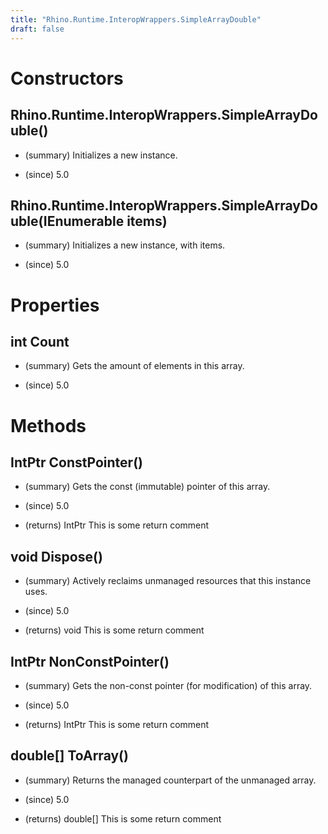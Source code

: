 ```yaml
---
title: "Rhino.Runtime.InteropWrappers.SimpleArrayDouble"
draft: false
---
```


# Constructors
## Rhino.Runtime.InteropWrappers.SimpleArrayDouble()
- (summary) 
     Initializes a new  instance.
     
- (since) 5.0
## Rhino.Runtime.InteropWrappers.SimpleArrayDouble(IEnumerable<double> items)
- (summary) 
     Initializes a new  instance, with items.
     
- (since) 5.0
# Properties
## int Count
- (summary) 
     Gets the amount of elements in this array.
     
- (since) 5.0
# Methods
## IntPtr ConstPointer()
- (summary) 
     Gets the const (immutable) pointer of this array.
     
- (since) 5.0
- (returns) IntPtr This is some return comment
## void Dispose()
- (summary) 
     Actively reclaims unmanaged resources that this instance uses.
     
- (since) 5.0
- (returns) void This is some return comment
## IntPtr NonConstPointer()
- (summary) 
     Gets the non-const pointer (for modification) of this array.
     
- (since) 5.0
- (returns) IntPtr This is some return comment
## double[] ToArray()
- (summary) 
     Returns the managed counterpart of the unmanaged array.
     
- (since) 5.0
- (returns) double[] This is some return comment
